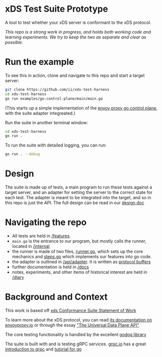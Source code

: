 # xDS Test Suite Prototype

A tool to test whether your xDS server is conformant to the xDS protocol.

*This repo is a _strong_ work in progress, and holds both working code and
learning experiments. We try to keep the two as separate and clear as possible.*

# Run the example

To see this in action, clone and navigate to this repo and start a target server:

``` sh
git clone https://github.com/ii/xds-test-harness
cd xds-test-harness
go run examples/go-control-plane/main/main.go
```
(This starts up a simple implementation of the [envoy proxy go control
plane](https://github.com/envoyproxy/go-control-plane/), with the suite adapter integreated.)


Run the suite in another terminal window:
``` sh
cd xds-test-harness
go run .
```
To run the suite with detailed logging, you can run:
``` sh
go run . --debug
```

# Design

The suite is made up of tests, a main program to run these tests against a
target server, and an adapter for setting the server to the correct state for
each test. The adapter is meant to be integrated into the target, and so in this
repo is just the API. The full design can be read in our [design
doc](https://github.com/ii/xds-test-harness/blob/main/docs/design-doc.md)

# Navigating the repo
- All tests are held in
  [/features](https://github.com/ii/xds-test-harness/tree/main/features).
- `main.go` is the entrance to our program, but mostly calls the runner, located
  in [/internal](https://github.com/ii/xds-test-harness/tree/main/internal)
- the runner is made of two files,
  [runner.go](https://github.com/ii/xds-test-harness/blob/main/internal/runner/runner.go),
  which sets up the core mechanics and
  [steps.go](https://github.com/ii/xds-test-harness/blob/main/internal/runner/steps.go)
  which implements our features into go code.
- the adapter is outlined in
  [/api/adapter](https://github.com/ii/xds-test-harness/blob/main/api/adapter/adapter.proto).
  It is written as [protocol
  buffers](https://developers.google.com/protocol-buffers/docs/gotutorial)
- further documentation is held in
  [/docs](https://github.com/ii/xds-test-harness/tree/main/docs)
- notes, experiments, and other items of historical interest are held in
  [/diary](https://github.com/ii/xds-test-harness/tree/main/diary)

# Background and Context

This work is based off [xds Conformance Suite Statement of
Work](https://docs.google.com/document/d/17E3k4fGJedVISCudrW4Kgzf89gvIIhAdZnJmo6pMVlA/edit#heading=h.tqf1i1hfnem9)

To learn more about the xDS protocol, you can read [its documentation on
envoyproxy.io](https://www.envoyproxy.io/docs/envoy/latest/api-docs/xds_protocol)
or through the essay ["The Universal Data Plane
API"](https://blog.envoyproxy.io/the-universal-data-plane-api-d15cec7a)

The core testing functionality is handled by the excellent [godog
library](https://github.com/cucumber/godog)

The suite is built with and is testing gRPC services.
[grpc.io](https://grpc.io/) has a great [introduction to
grpc](https://grpc.io/docs/what-is-grpc/introduction/) and [tutorial for
go](https://grpc.io/docs/languages/go/basics/)
